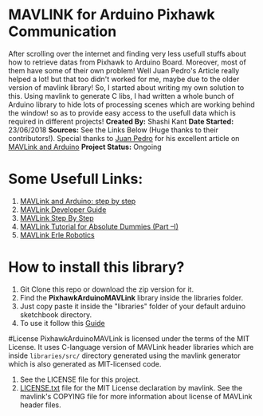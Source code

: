 # MAVLINK for Arduino Pixhawk Communication
After scrolling over the internet and finding very less usefull stuffs about how to retrieve datas from Pixhawk to Arduino Board. Moreover, most of them have some of their own problem! Well Juan Pedro's Article really helped a lot! but that too didn't worked for me, maybe due to the older version of mavlink library! So, I started about writing my own solution to this. Using mavlink to generate C libs, I had written a whole bunch of Arduino library to hide lots of processing scenes which are working behind the window! so as to provide easy access to the usefull data which is required in different projects!
**Created By:** Shashi Kant
**Date Started:** 23/06/2018
**Sources:** See the Links Below (Huge thanks to their contributors!). Special thanks to [Juan Pedro](https://discuss.ardupilot.org/u/jplopezll/) for his excellent article on [MAVLink and Arduino](https://discuss.ardupilot.org/t/mavlink-and-arduino-step-by-step/25566)
**Project Status:** Ongoing

# Some Usefull Links:
1. [MAVLink and Arduino: step by step](https://discuss.ardupilot.org/t/mavlink-and-arduino-step-by-step/25566)
1. [MAVLink Developer Guide](https://mavlink.io/en/)
1. [MAVLink Step By Step](https://discuss.ardupilot.org/t/mavlink-step-by-step/9629)
1. [MAVLink Tutorial for Absolute Dummies (Part –I)](https://diydrones.com/group/arducopterusergroup/forum/topics/mavlink-tutorial-for-absolute-dummies-part-i?xg_source=activity)
1. [MAVLink Erle Robotics](http://erlerobot.github.io/erle_gitbook/en/mavlink/mavlink.html)

# How to install this library?
1. Git Clone this repo or download the zip version for it.
1. Find the **PixhawkArduinoMAVLink** library inside the libraries folder.
1. Just copy paste it inside the "libraries" folder of your default arduino sketchbook directory.
1. To use it follow this [Guide](guide.md)

#License
PixhawkArduinoMAVLink is licensed under the terms  of the MIT License. It uses C-language version of MAVLink header libraries which are inside ```libraries/src/``` directory generated using the mavlink generator which is also generated as MIT-licensed code.
1. See the LICENSE file for this project.
1. [LICENSE.txt](libraries/src/LICENSE.txt) file for the MIT License declaration by mavlink. See the mavlink's COPYING file for more information about license of MAVLink header files.
